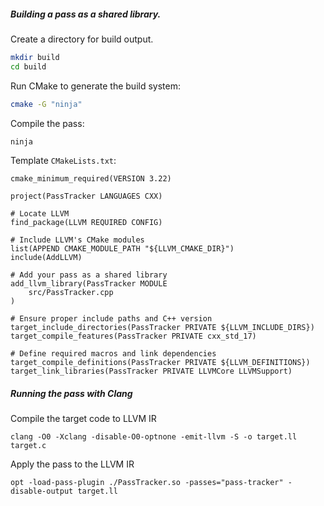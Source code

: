 ##### Building a pass as a shared library.

Create a directory for build output.
```bash
mkdir build
cd build
```

Run CMake to generate the build system:
```bash
cmake -G "ninja"
```

Compile the pass:
```bash
ninja
```

Template `CMakeLists.txt`:
```
cmake_minimum_required(VERSION 3.22)

project(PassTracker LANGUAGES CXX)

# Locate LLVM
find_package(LLVM REQUIRED CONFIG)

# Include LLVM's CMake modules
list(APPEND CMAKE_MODULE_PATH "${LLVM_CMAKE_DIR}")
include(AddLLVM)

# Add your pass as a shared library
add_llvm_library(PassTracker MODULE
    src/PassTracker.cpp
)

# Ensure proper include paths and C++ version
target_include_directories(PassTracker PRIVATE ${LLVM_INCLUDE_DIRS})
target_compile_features(PassTracker PRIVATE cxx_std_17)

# Define required macros and link dependencies
target_compile_definitions(PassTracker PRIVATE ${LLVM_DEFINITIONS})
target_link_libraries(PassTracker PRIVATE LLVMCore LLVMSupport)
```

##### Running the pass with Clang

Compile the target code to LLVM IR
```
clang -O0 -Xclang -disable-O0-optnone -emit-llvm -S -o target.ll target.c
```

Apply the pass to the LLVM IR
```
opt -load-pass-plugin ./PassTracker.so -passes="pass-tracker" -disable-output target.ll

```